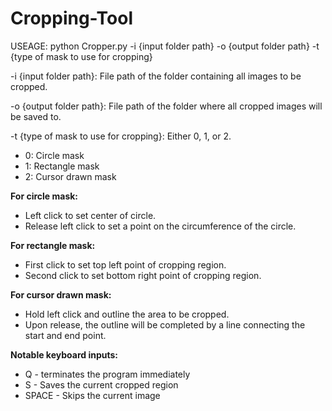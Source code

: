 # Cropping-Tool

USEAGE: python Cropper.py -i {input folder path} -o {output folder path} -t {type of mask to use for cropping}

-i {input folder path}: File path of the folder containing all images to be cropped.

-o {output folder path}: File path of the folder where all cropped images will be saved to.

-t {type of mask to use for cropping}: Either 0, 1, or 2.

* 0: Circle mask
* 1: Rectangle mask
* 2: Cursor drawn mask 

<strong>For circle mask:</strong>

* Left click to set center of circle.
* Release left click to set a point on the circumference of the circle.

<strong>For rectangle mask:</strong>

* First click to set top left point of cropping region.
* Second click to set bottom right point of cropping region.

<strong>For cursor drawn mask:</strong>

* Hold left click and outline the area to be cropped.
* Upon release, the outline will be completed by a line connecting the start and end point.

<strong>Notable keyboard inputs:</strong>

* Q - terminates the program immediately 
* S - Saves the current cropped region
* SPACE - Skips the current image
